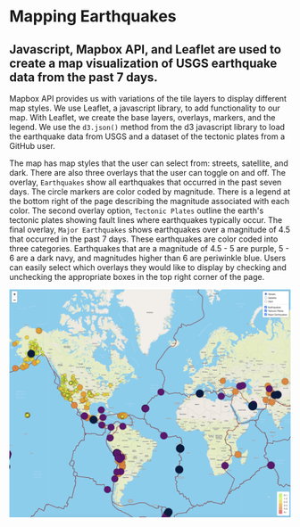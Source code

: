 # Mapping Earthquakes

## Javascript, Mapbox API, and Leaflet are used to create a map visualization of USGS earthquake data from the past 7 days. 

Mapbox API provides us with variations of the tile layers to display different map styles. We use Leaflet, a javascript library, to add functionality to our map. With Leaflet, we create the base layers, overlays, markers, and the legend. We use the `d3.json()` method from the d3 javascript library to load the earthquake data from USGS and a dataset of the tectonic plates from a GitHub user. 

The map has map styles that the user can select from: streets, satellite, and dark. There are also three overlays that the user can toggle on and off. The overlay, `Earthquakes` show all earthquakes that occurred in the past seven days. The circle markers are color coded by magnitude. There is a legend at the bottom right of the page describing the magnitude associated with each color. The second overlay option, `Tectonic Plates` outline the earth's tectonic plates showing fault lines where earthquakes typically occur. The final overlay, `Major Earthquakes` shows earthquakes over a magnitude of 4.5 that occurred in the past 7 days. These earthquakes are color coded into three categories. Earthquakes that are a magnitude of 4.5 - 5 are purple, 5 - 6 are a dark navy, and magnitudes higher than 6 are periwinkle blue. Users can easily select which overlays they would like to display by checking and unchecking the appropriate boxes in the top right corner of the page. 

<img src="images/map.png">